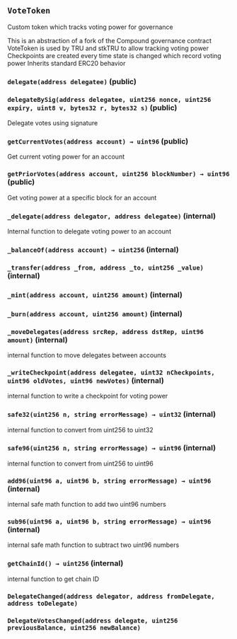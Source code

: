 ## `VoteToken`

Custom token which tracks voting power for governance


This is an abstraction of a fork of the Compound governance contract
VoteToken is used by TRU and stkTRU to allow tracking voting power
Checkpoints are created every time state is changed which record voting power
Inherits standard ERC20 behavior


### `delegate(address delegatee)` (public)





### `delegateBySig(address delegatee, uint256 nonce, uint256 expiry, uint8 v, bytes32 r, bytes32 s)` (public)



Delegate votes using signature

### `getCurrentVotes(address account) → uint96` (public)



Get current voting power for an account


### `getPriorVotes(address account, uint256 blockNumber) → uint96` (public)



Get voting power at a specific block for an account


### `_delegate(address delegator, address delegatee)` (internal)



Internal function to delegate voting power to an account


### `_balanceOf(address account) → uint256` (internal)





### `_transfer(address _from, address _to, uint256 _value)` (internal)





### `_mint(address account, uint256 amount)` (internal)





### `_burn(address account, uint256 amount)` (internal)





### `_moveDelegates(address srcRep, address dstRep, uint96 amount)` (internal)



internal function to move delegates between accounts

### `_writeCheckpoint(address delegatee, uint32 nCheckpoints, uint96 oldVotes, uint96 newVotes)` (internal)



internal function to write a checkpoint for voting power

### `safe32(uint256 n, string errorMessage) → uint32` (internal)



internal function to convert from uint256 to uint32

### `safe96(uint256 n, string errorMessage) → uint96` (internal)



internal function to convert from uint256 to uint96

### `add96(uint96 a, uint96 b, string errorMessage) → uint96` (internal)



internal safe math function to add two uint96 numbers

### `sub96(uint96 a, uint96 b, string errorMessage) → uint96` (internal)



internal safe math function to subtract two uint96 numbers

### `getChainId() → uint256` (internal)



internal function to get chain ID


### `DelegateChanged(address delegator, address fromDelegate, address toDelegate)`





### `DelegateVotesChanged(address delegate, uint256 previousBalance, uint256 newBalance)`





